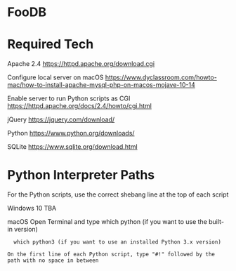 # FooDB

# Required Tech
Apache 2.4
  https://httpd.apache.org/download.cgi

  Configure local server on macOS
    https://www.dyclassroom.com/howto-mac/how-to-install-apache-mysql-php-on-macos-mojave-10-14

  Enable server to run Python scripts as CGI
    https://httpd.apache.org/docs/2.4/howto/cgi.html

jQuery
  https://jquery.com/download/

Python
  https://www.python.org/downloads/

SQLite
  https://www.sqlite.org/download.html

# Python Interpreter Paths
For the Python scripts, use the correct shebang line at the top of each script

  Windows 10
    TBA

  macOS
    Open Terminal and type
      which python (if you want to use the built-in version)

      which python3 (if you want to use an installed Python 3.x version)

    On the first line of each Python script, type "#!" followed by the path with no space in between
